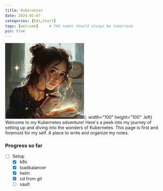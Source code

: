 ```yaml
---
title: Kubernetes
date: 2024-05-07
categories: [k8s,Start]
tags: [welcome]     # TAG names should always be lowercase
pin: true
---
```


![Desktop View](img/olivia_notes1.jpeg){: width="100" height="100" .left}
Welcome to my Kubernetes adventure! Here's a peek into my journey of setting up and diving into the wonders of Kubernetes. This page is first and foremost for my self. A place to write and organize my notes.

### Progress so far

- [ ] Setup
  - [x] k8s
  - [x] loadbalancer
  - [x] helm
  - [x] cd from git
  - [ ] vault
